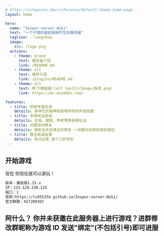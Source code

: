 ```yaml
---
# https://vitepress.dev/reference/default-theme-home-page
layout: home

hero:
  name: "Inspur-server Wiki"
  text: "一个不错的基岩版插件生存服务器"
  tagline: --langchao
  image:
    src: /logo.png
  actions:
    - theme: brand
      text: 服务器介绍
      link: /README.md
    - theme: alt
      text: 插件介绍
      link: /plugins/README.md
    - theme: alt
      text: MC下载链接![alt text](/Image/版本.png)
      link: https://mc.minebbs.com/

features:
  - title: 机制丰富优良
    details: 多样化的各种机制等待你的开发挖掘
  - title: 多样玩法自由
    details: 生电、建筑、养老等等各种玩法
  - title: 问题及时修复
    details: 做到当天反馈当天修复 一切都为玩家的良好体验
  - title: 服主和谐友善
    details: 有问必答 是个三好学生
---
```


## 开始游戏

现在 你现在就可以游玩！

```sh
版本：基岩版1.21.x
IP：123.129.230.125
端口：1
官网:https://lc655254.github.io/Inspur-server-Wiki/
官方群聊：657209397
```

## 阿什么？ 你并未获邀在此服务器上进行游戏？进群修改群昵称为游戏 ID 发送"绑定"(不包括引号)即可进服
